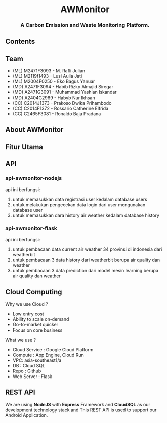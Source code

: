 <p align="center">
  <h1 align="center">AWMonitor</h1>
  <h3 align="center">A Carbon Emission and Waste Monitoring Platform. </h3>

</p>

## Contents

## Team

- (ML) M2471F3093 - M. Rafli Julian
- (ML) M2119f1493 - Lusi Aulia Jati
- (ML) M2004F0250 - Eko Bagus Yanuar
- (MD) A2471F3094 - Habib Rizky Almajid Siregar
- (MD) A2471G3091 - Muhammad Yashlan Iskandar
- (MD) A2404G2969 - Habyb Nur Ikhsan
- (CC) C2014J1373 - Prakoso Dwika Prihambodo
- (CC) C2014F1372 - Rossario Catherine Elfrida
- (CC) C2465F3081 - Ronaldo Baja Pradana

## About AWMonitor

## Fitur Utama

## API

### api-awmonitor-nodejs

api ini berfungsi:

1. untuk memasukkan data registrasi user kedalam database users
2. untuk melakukan pengecekan data login dari user mengunakan database user
3. untuk memasukkan dara history air weather kedalam database history

### api-awmonitor-flask

api ini berfungsi:

1. untuk pembacaan data current air weather 34 provinsi di indonesia dari weatherbit
2. untuk pembacaan 3 data history dari weatherbit berupa air quality dan weather
3. untuk pembacaan 3 data prediction dari model mesin learning berupa air quality dan weather

## Cloud Computing

Why we use Cloud ?

- Low entry cost
- Ability to scale on-demand
- Go-to-market quicker
- Focus on core business

What we use ?

- Cloud Service : Google Cloud Platform
- Compute : App Engine, Cloud Run
- VPC: asia-southeast1/a
- DB : Cloud SQL
- Repo : Github
- Web Server : Flask

## REST API

We are using **NodeJS** with **Express** Framework and **CloudSQL** as our development technology stack and This REST API
is used to support our Android Application.
